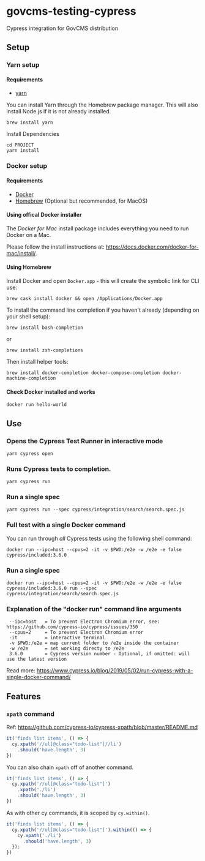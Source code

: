 # govcms-testing-cypress

Cypress integration for GovCMS distribution

## Setup

### Yarn setup

#### Requirements

* [yarn](https://yarnpkg.com/en/)

You can install Yarn through the Homebrew package manager. This will also install Node.js if it is not already installed.

```
brew install yarn
```

Install Dependencies

```
cd PROJECT
yarn install
```

### Docker setup

#### Requirements
* [Docker](https://docs.docker.com/install/)
* [Homebrew](https://brew.sh/) (Optional but recommended, for MacOS)

#### Using offical Docker installer
The _Docker for Mac_ install package includes everything you need to run Docker on a Mac.

Please follow the install instructions at: https://docs.docker.com/docker-for-mac/install/.

#### Using Homebrew
Install Docker and open `Docker.app` - this will create the symbolic link for CLI use:
```
brew cask install docker && open /Applications/Docker.app
```

To install the command line completion if you haven't already (depending on your shell setup):
```
brew install bash-completion
```
or
```
brew install zsh-completions
```

Then install helper tools:
```
brew install docker-completion docker-compose-completion docker-machine-completion
```

#### Check Docker installed and works
```
docker run hello-world
```

## Use

### Opens the Cypress Test Runner in interactive mode

```
yarn cypress open
```

### Runs Cypress tests to completion.

```
yarn cypress run
```

### Run a single spec

```
yarn cypress run --spec cypress/integration/search/search.spec.js
```

### Full test with a single Docker command
You can run through _all_ Cypress tests using the following shell command:
```
docker run --ipc=host --cpus=2 -it -v $PWD:/e2e -w /e2e -e false cypress/included:3.6.0
```

### Run a single spec
```
docker run --ipc=host --cpus=2 -it -v $PWD:/e2e -w /e2e -e false cypress/included:3.6.0 run --spec cypress/integration/search/search.spec.js
```

### Explanation of the "docker run" command line arguments
```
 --ipc=host   = To prevent Electron Chromium error, see: https://github.com/cypress-io/cypress/issues/350
 --cpus=2     = To prevent Electron Chromium error
 -it          = interactive terminal
 -v $PWD:/e2e = map current folder to /e2e inside the container
 -w /e2e      = set working directy to /e2e
 3.6.0        = Cypress version number - Optional, if omitted: will use the latest version
 ```

Read more: https://www.cypress.io/blog/2019/05/02/run-cypress-with-a-single-docker-command/


## Features

### `xpath` command

Ref: https://github.com/cypress-io/cypress-xpath/blob/master/README.md

```js
it('finds list items', () => {
  cy.xpath('//ul[@class="todo-list"]//li')
    .should('have.length', 3)
})
```

You can also chain `xpath` off of another command.

```js
it('finds list items', () => {
  cy.xpath('//ul[@class="todo-list"]')
    .xpath('./li')
    .should('have.length', 3)
})
```

As with other cy commands, it is scoped by `cy.within()`.

```js
it('finds list items', () => {
  cy.xpath('//ul[@class="todo-list"]').within(() => {
    cy.xpath('./li')
      .should('have.length', 3)
  });
})
```
